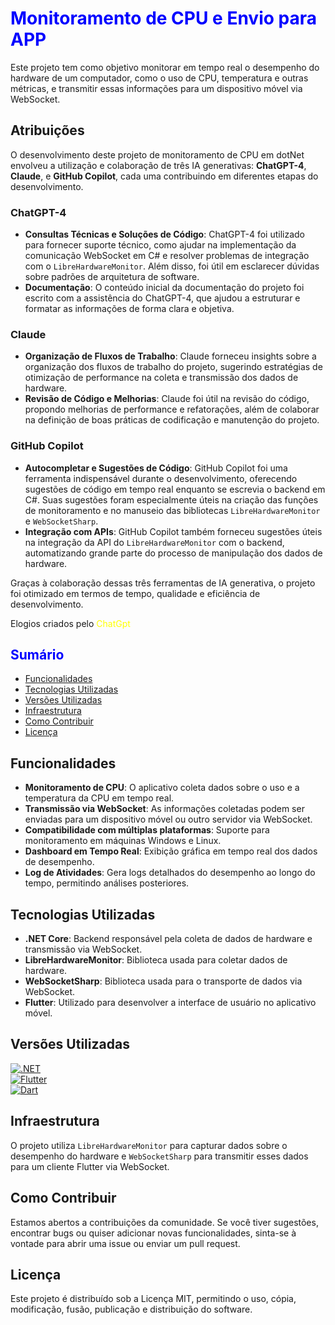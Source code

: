 # <span style="color:blue">Monitoramento de CPU e Envio para APP</span>

Este projeto tem como objetivo monitorar em tempo real o desempenho do hardware de um computador, como o uso de CPU, temperatura e outras métricas, e transmitir essas informações para um dispositivo móvel via WebSocket.

## Atribuições

O desenvolvimento deste projeto de monitoramento de CPU em dotNet envolveu a utilização e colaboração de três IA generativas: **ChatGPT-4**, **Claude**, e **GitHub Copilot**, cada uma contribuindo em diferentes etapas do desenvolvimento.

### **ChatGPT-4**
- **Consultas Técnicas e Soluções de Código**: ChatGPT-4 foi utilizado para fornecer suporte técnico, como ajudar na implementação da comunicação WebSocket em C# e resolver problemas de integração com o `LibreHardwareMonitor`. Além disso, foi útil em esclarecer dúvidas sobre padrões de arquitetura de software.
- **Documentação**: O conteúdo inicial da documentação do projeto foi escrito com a assistência do ChatGPT-4, que ajudou a estruturar e formatar as informações de forma clara e objetiva.
  
### **Claude**
- **Organização de Fluxos de Trabalho**: Claude forneceu insights sobre a organização dos fluxos de trabalho do projeto, sugerindo estratégias de otimização de performance na coleta e transmissão dos dados de hardware.
- **Revisão de Código e Melhorias**: Claude foi útil na revisão do código, propondo melhorias de performance e refatorações, além de colaborar na definição de boas práticas de codificação e manutenção do projeto.

### **GitHub Copilot**
- **Autocompletar e Sugestões de Código**: GitHub Copilot foi uma ferramenta indispensável durante o desenvolvimento, oferecendo sugestões de código em tempo real enquanto se escrevia o backend em C#. Suas sugestões foram especialmente úteis na criação das funções de monitoramento e no manuseio das bibliotecas `LibreHardwareMonitor` e `WebSocketSharp`.
- **Integração com APIs**: GitHub Copilot também forneceu sugestões úteis na integração da API do `LibreHardwareMonitor` com o backend, automatizando grande parte do processo de manipulação dos dados de hardware.

Graças à colaboração dessas três ferramentas de IA generativa, o projeto foi otimizado em termos de tempo, qualidade e eficiência de desenvolvimento.

Elogios criados pelo <span style="color:yellow">ChatGpt</span>

## <span style="color:blue">Sumário</span>

- [Funcionalidades](#funcionalidades)
- [Tecnologias Utilizadas](#tecnologias-utilizadas)
- [Versões Utilizadas](#versões-utilizadas)
- [Infraestrutura](#infraestrutura)
- [Como Contribuir](#como-contribuir)
- [Licença](#licença)

## Funcionalidades

- **Monitoramento de CPU**: O aplicativo coleta dados sobre o uso e a temperatura da CPU em tempo real.
- **Transmissão via WebSocket**: As informações coletadas podem ser enviadas para um dispositivo móvel ou outro servidor via WebSocket.
- **Compatibilidade com múltiplas plataformas**: Suporte para monitoramento em máquinas Windows e Linux.
- **Dashboard em Tempo Real**: Exibição gráfica em tempo real dos dados de desempenho.
- **Log de Atividades**: Gera logs detalhados do desempenho ao longo do tempo, permitindo análises posteriores.

## Tecnologias Utilizadas

- **.NET Core**: Backend responsável pela coleta de dados de hardware e transmissão via WebSocket.
- **LibreHardwareMonitor**: Biblioteca usada para coletar dados de hardware.
- **WebSocketSharp**: Biblioteca usada para o transporte de dados via WebSocket.
- **Flutter**: Utilizado para desenvolver a interface de usuário no aplicativo móvel.

## Versões Utilizadas

[![.NET](https://img.shields.io/badge/.NET-v8.0-blue?logo=dotnet)](https://dotnet.microsoft.com/)  
[![Flutter](https://img.shields.io/badge/Flutter-v3.19.6-blue?logo=flutter)](https://flutter.dev)  
[![Dart](https://img.shields.io/badge/Dart-v3.3.4-blue?logo=dart)](https://dart.dev)

## Infraestrutura

O projeto utiliza `LibreHardwareMonitor` para capturar dados sobre o desempenho do hardware e `WebSocketSharp` para transmitir esses dados para um cliente Flutter via WebSocket.

## Como Contribuir

Estamos abertos a contribuições da comunidade. Se você tiver sugestões, encontrar bugs ou quiser adicionar novas funcionalidades, sinta-se à vontade para abrir uma issue ou enviar um pull request.

## Licença
Este projeto é distribuído sob a Licença MIT, permitindo o uso, cópia, modificação, fusão, publicação e distribuição do software.
